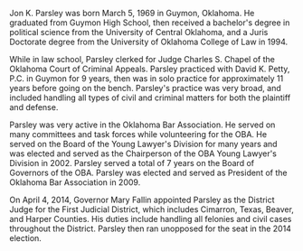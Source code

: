 ﻿---
fname: 'Jon'
lname: 'Parsley'
id: 1088
published: false
layout: judge-bio
---
Jon K. Parsley was born March 5, 1969 in Guymon, Oklahoma. He graduated
from Guymon High School, then received a bachelor's degree in political
science from the University of Central Oklahoma, and a Juris Doctorate
degree from the University of Oklahoma College of Law in 1994.

While in law school, Parsley clerked for Judge Charles S. Chapel of the
Oklahoma Court of Criminal Appeals. Parsley practiced with David K.
Petty, P.C. in Guymon for 9 years, then was in solo practice for
approximately 11 years before going on the bench. Parsley's practice was
very broad, and included handling all types of civil and criminal
matters for both the plaintiff and defense.

Parsley was very active in the Oklahoma Bar Association. He served on
many committees and task forces while volunteering for the OBA. He
served on the Board of the Young Lawyer's Division for many years and
was elected and served as the Chairperson of the OBA Young Lawyer's
Division in 2002. Parsley served a total of 7 years on the Board of
Governors of the OBA. Parsley was elected and served as President of the
Oklahoma Bar Association in 2009.

On April 4, 2014, Governor Mary Fallin appointed Parsley as the District
Judge for the First Judicial District, which includes Cimarron, Texas,
Beaver, and Harper Counties. His duties include handling all felonies
and civil cases throughout the District. Parsley then ran unopposed for
the seat in the 2014 election.
